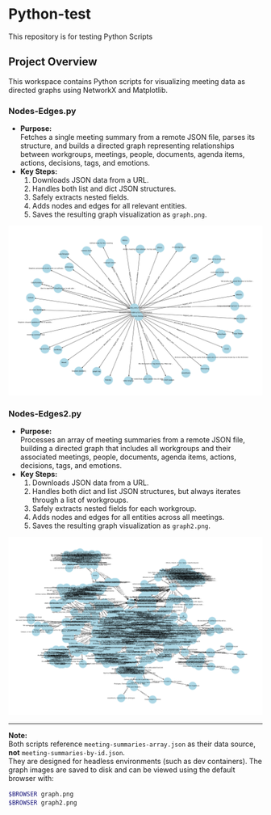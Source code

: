 # Python-test

This repository is for testing Python Scripts

## Project Overview

This workspace contains Python scripts for visualizing meeting data as directed graphs using NetworkX and Matplotlib.

### Nodes-Edges.py

- **Purpose:**  
  Fetches a single meeting summary from a remote JSON file, parses its structure, and builds a directed graph representing relationships between workgroups, meetings, people, documents, agenda items, actions, decisions, tags, and emotions.
- **Key Steps:**  
  1. Downloads JSON data from a URL.
  2. Handles both list and dict JSON structures.
  3. Safely extracts nested fields.
  4. Adds nodes and edges for all relevant entities.
  5. Saves the resulting graph visualization as `graph.png`.

![graph.png](graph.png)

### Nodes-Edges2.py

- **Purpose:**  
  Processes an array of meeting summaries from a remote JSON file, building a directed graph that includes all workgroups and their associated meetings, people, documents, agenda items, actions, decisions, tags, and emotions.
- **Key Steps:**  
  1. Downloads JSON data from a URL.
  2. Handles both dict and list JSON structures, but always iterates through a list of workgroups.
  3. Safely extracts nested fields for each workgroup.
  4. Adds nodes and edges for all entities across all meetings.
  5. Saves the resulting graph visualization as `graph2.png`.

![graph2.png](graph2.png)

---

**Note:**  
Both scripts reference `meeting-summaries-array.json` as their data source, **not** `meeting-summaries-by-id.json`.  
They are designed for headless environments (such as dev containers). The graph images are saved to disk and can be viewed using the default browser with:

```bash
$BROWSER graph.png
$BROWSER graph2.png
```